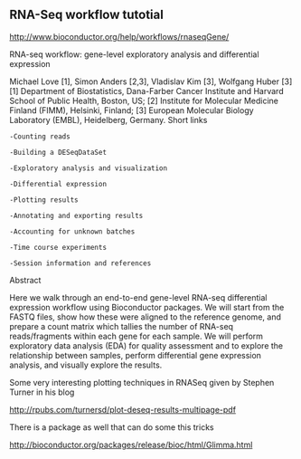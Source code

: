 ## RNA-Seq workflow tutotial

http://www.bioconductor.org/help/workflows/rnaseqGene/

RNA-seq workflow: gene-level exploratory analysis and differential expression

Michael Love [1], Simon Anders [2,3], Vladislav Kim [3], Wolfgang Huber [3]
[1] Department of Biostatistics, Dana-Farber Cancer Institute and Harvard School of Public Health, Boston, US;
[2] Institute for Molecular Medicine Finland (FIMM), Helsinki, Finland;
[3] European Molecular Biology Laboratory (EMBL), Heidelberg, Germany.
Short links

`-Counting reads`

`-Building a DESeqDataSet`

`-Exploratory analysis and visualization`

`-Differential expression`

`-Plotting results`

`-Annotating and exporting results`

`-Accounting for unknown batches`

`-Time course experiments`

`-Session information and references`

Abstract

Here we walk through an end-to-end gene-level RNA-seq differential expression workflow using Bioconductor packages. We will start from the FASTQ files, show how these were aligned to the reference genome, and prepare a count matrix which tallies the number of RNA-seq reads/fragments within each gene for each sample. We will perform exploratory data analysis (EDA) for quality assessment and to explore the relationship between samples, perform differential gene expression analysis, and visually explore the results.

Some very interesting plotting techniques in RNASeq given by Stephen Turner in his blog

http://rpubs.com/turnersd/plot-deseq-results-multipage-pdf

There is a package as well that can do some this tricks

http://bioconductor.org/packages/release/bioc/html/Glimma.html

